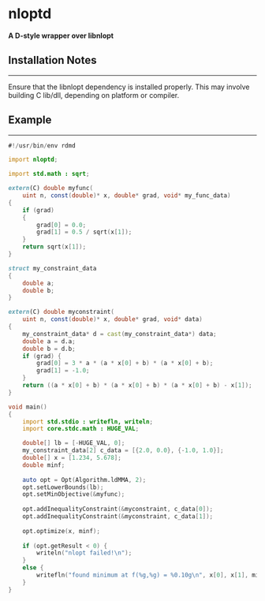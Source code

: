 nloptd
====
**A D-style wrapper over libnlopt**

## Installation Notes
-------
Ensure that the libnlopt dependency is installed properly. This may involve 
building C lib/dll, depending on platform or compiler. 

## Example
-------
```D
#!/usr/bin/env rdmd

import nloptd;

import std.math : sqrt;

extern(C) double myfunc(
	uint n, const(double)* x, double* grad, void* my_func_data)
{
    if (grad)
	{
        grad[0] = 0.0;
        grad[1] = 0.5 / sqrt(x[1]);
    }
    return sqrt(x[1]);
}

struct my_constraint_data
{
	double a;
	double b;
}

extern(C) double myconstraint(
	uint n, const(double)* x, double* grad, void* data)
{
    my_constraint_data* d = cast(my_constraint_data*) data;
    double a = d.a;
	double b = d.b;
    if (grad) {
        grad[0] = 3 * a * (a * x[0] + b) * (a * x[0] + b);
        grad[1] = -1.0;
    }
    return ((a * x[0] + b) * (a * x[0] + b) * (a * x[0] + b) - x[1]);
}

void main()
{
	import std.stdio : writefln, writeln;
	import core.stdc.math : HUGE_VAL;

	double[] lb = [-HUGE_VAL, 0];
	my_constraint_data[2] c_data = [{2.0, 0.0}, {-1.0, 1.0}];
	double[] x = [1.234, 5.678];
	double minf;
	
	auto opt = Opt(Algorithm.ldMMA, 2);
	opt.setLowerBounds(lb);
	opt.setMinObjective(&myfunc);
	
	opt.addInequalityConstraint(&myconstraint, c_data[0]);
	opt.addInequalityConstraint(&myconstraint, c_data[1]);
	
	opt.optimize(x, minf);
	
	if (opt.getResult < 0) {
		writeln("nlopt failed!\n");
	}
	else {
		writefln("found minimum at f(%g,%g) = %0.10g\n", x[0], x[1], minf);
	}
}
